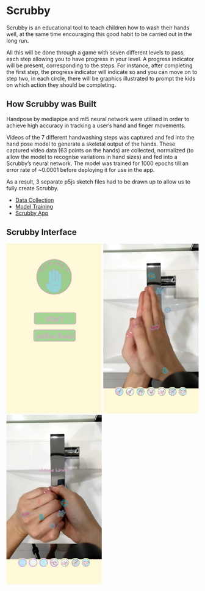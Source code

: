 # Scrubby
Scrubby is an educational tool to teach children how to wash their hands well, at the same time encouraging this good habit to be carried out in the long run. 

All this will be done through a game with seven different levels to pass, each step allowing you to have progress in your level. A progress indicator will be present, corresponding to the steps. For instance, after completing the first step, the progress indicator will indicate so and you can move on to step two, in each circle, there will be graphics illustrated to prompt the kids on which action they should be completing. 

<h2> How Scrubby was Built </h2>
Handpose by mediapipe and ml5 neural network were utilised in order to achieve high accuracy in tracking a user’s hand and finger movements. 


Videos of the 7 different handwashing steps was captured and fed into the hand pose model to generate a skeletal output of the hands. These captured video data (63 points on the hands) are collected, normalized (to allow the model to recognise variations in hand sizes) and fed into a Scrubby’s neural network. The model was trained for 1000 epochs till an error rate of ~0.0001 before deploying it for use in the app. 

As a result, 3 separate p5js sketch files had to be drawn up to allow us to fully create Scrubby. 
<ul>
  <a href="https://editor.p5js.org/junpeng/sketches/TA-lOsAR-"><li>Data Collection</li></a>
  <a href="https://editor.p5js.org/junpeng/sketches/uswpH84ru"><li>Model Training</li></a>
  <a href="https://editor.p5js.org/junpeng/sketches/EiVEIsTeH"><li>Scrubby App</li></a>
</ul>


<h2>Scrubby Interface</h2>
<p float="left">
  <img src="images/homescreen.jpg" alt="home" width="250">
  <img src="images/hand1.jpg" alt="hand1" width="250"> 
  <img src="images/hand2.jpg" alt="hand2" width="250">
</p>
